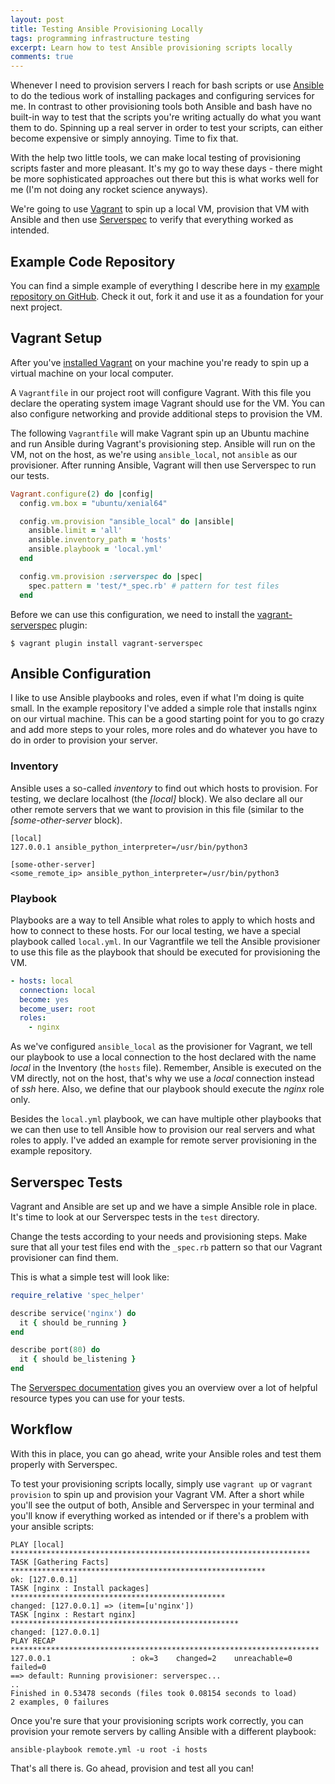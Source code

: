 ```yaml
---
layout: post
title: Testing Ansible Provisioning Locally
tags: programming infrastructure testing
excerpt: Learn how to test Ansible provisioning scripts locally
comments: true
---
```


Whenever I need to provision servers I reach for bash scripts or use [Ansible](https://www.ansible.com/) to do the tedious work of installing packages and configuring services for me. In contrast to other provisioning tools both Ansible and bash have no built-in way to test that the scripts you're writing actually do what you want them to do. Spinning up a real server in order to test your scripts, can either become expensive or simply annoying. Time to fix that.

With the help two little tools, we can make local testing of provisioning scripts faster and more pleasant. It's my go to way these days - there might be more sophisticated approaches out there but this is what works well for me (I'm not doing any rocket science anyways).

We're going to use [Vagrant](https://www.vagrantup.com/) to spin up a local VM, provision that VM with Ansible and then use [Serverspec](https://serverspec.org/) to verify that everything worked as intended.

## Example Code Repository
You can find a simple example of everything I describe here in my [example repository on GitHub](https://github.com/hamvocke/ansible-local-testing-sample). Check it out, fork it and use it as a foundation for your next project.

## Vagrant Setup
After you've [installed Vagrant](https://www.vagrantup.com/docs/installation/) on your machine you're ready to spin up a virtual machine on your local computer.

A `Vagrantfile` in our project root will configure Vagrant. With this file you declare the operating system image Vagrant should use for the VM. You can also configure networking and provide additional steps to provision the VM.

The following `Vagrantfile` will make Vagrant spin up an Ubuntu machine and run Ansible during Vagrant's provisioning step. Ansible will run on the VM, not on the host, as we're using `ansible_local`, not `ansible` as our provisioner. After running Ansible, Vagrant will then use Serverspec to run our tests.

```ruby
Vagrant.configure(2) do |config|
  config.vm.box = "ubuntu/xenial64"

  config.vm.provision "ansible_local" do |ansible|
    ansible.limit = 'all'
    ansible.inventory_path = 'hosts'
    ansible.playbook = 'local.yml'
  end

  config.vm.provision :serverspec do |spec|
    spec.pattern = 'test/*_spec.rb' # pattern for test files
  end
```

Before we can use this configuration, we need to install the [vagrant-serverspec](https://github.com/vvchik/vagrant-serverspec) plugin:

```
$ vagrant plugin install vagrant-serverspec
```

## Ansible Configuration
I like to use Ansible playbooks and roles, even if what I'm doing is quite small. In the example repository I've added a simple role that installs nginx on our virtual machine. This can be a good starting point for you to go crazy and add more steps to your roles, more roles and do whatever you have to do in order to provision your server.

### Inventory
Ansible uses a so-called _inventory_ to find out which hosts to provision. For testing, we declare localhost (the _[local]_ block). We also declare all our other remote servers that we want to provision in this file (similar to the _[some-other-server_ block).

```
[local]
127.0.0.1 ansible_python_interpreter=/usr/bin/python3

[some-other-server]
<some_remote_ip> ansible_python_interpreter=/usr/bin/python3
```

### Playbook
Playbooks are a way to tell Ansible what roles to apply to which hosts and how to connect to these hosts. For our local testing, we have a special playbook called `local.yml`. In our Vagrantfile we tell the Ansible provisioner to use this file as the playbook that should be executed for provisioning the VM.

```yml
- hosts: local
  connection: local
  become: yes
  become_user: root
  roles:
    - nginx
```

As we've configured `ansible_local` as the provisioner for Vagrant, we tell our playbook to use a local connection to the host declared with the name _local_  in the Inventory (the `hosts` file). Remember, Ansible is executed on the VM directly, not on the host, that's why we use a _local_ connection instead of _ssh_ here. Also, we define that our playbook should execute the _nginx_ role only.

Besides the `local.yml` playbook, we can have multiple other playbooks that we can then use to tell Ansible how to provision our real servers and what roles to apply. I've added an example for remote server provisioning in the example repository.

## Serverspec Tests
Vagrant and Ansible are set up and we have a simple Ansible role in place. It's time to look at our Serverspec tests in the `test` directory.

Change the tests according to your needs and provisioning steps. Make sure that all your test files end with the `_spec.rb` pattern so that our Vagrant provisioner can find them.

This is what a simple test will look like:

```ruby
require_relative 'spec_helper'

describe service('nginx') do
  it { should be_running }
end

describe port(80) do
  it { should be_listening }
end
```

The [Serverspec documentation](https://serverspec.org/resource_types.html) gives you an overview over a lot of helpful resource types you can use for your tests.

## Workflow
With this in place, you can go ahead, write your Ansible roles and test them properly with Serverspec.

To test your provisioning scripts locally, simply use `vagrant up` or `vagrant provision` to spin up and provision your Vagrant VM. After a short while you'll see the output of both, Ansible and Serverspec in your terminal and you'll know if everything worked as intended or if there's a problem with your ansible scripts:

```
PLAY [local] *******************************************************************
TASK [Gathering Facts] *********************************************************
ok: [127.0.0.1]
TASK [nginx : Install packages] ************************************************
changed: [127.0.0.1] => (item=[u'nginx'])
TASK [nginx : Restart nginx] ***************************************************
changed: [127.0.0.1]
PLAY RECAP *********************************************************************
127.0.0.1                  : ok=3    changed=2    unreachable=0    failed=0
==> default: Running provisioner: serverspec...
..
Finished in 0.53478 seconds (files took 0.08154 seconds to load)
2 examples, 0 failures
```

Once you're sure that your provisioning scripts work correctly, you can provision your remote servers by calling Ansible with a different playbook:

```
ansible-playbook remote.yml -u root -i hosts
```

That's all there is. Go ahead, provision and test all you can!
